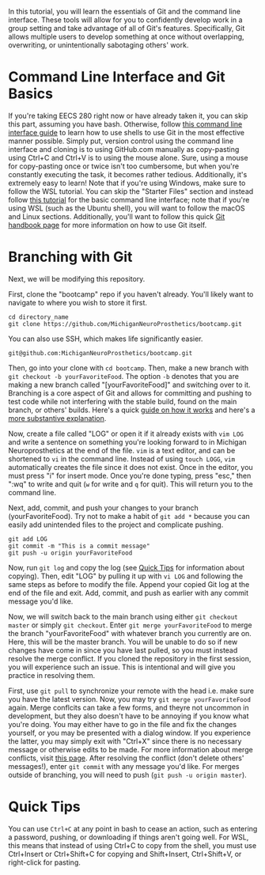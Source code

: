 In this tutorial, you will learn the essentials of Git and the command line interface. These tools will allow for you to confidently develop work in a group setting and take advantage of all of Git's features. Specifically, Git allows multiple users to develop something at once without overlapping, overwriting, or unintentionally sabotaging others' work.

# Command Line Interface and Git Basics
If you're taking EECS 280 right now or have already taken it, you can skip this part, assuming you have bash. Otherwise, follow [this command line interface guide](https://eecs280staff.github.io/p1-stats/setup.html#command-line-tools) to learn how to use shells to use Git in the most effective manner possible. Simply put, version control using the command line interface and cloning is to using GitHub.com manually as copy-pasting using Ctrl+C and Ctrl+V is to using the mouse alone. Sure, using a mouse for copy-pasting once or twice isn't too cumbersome, but when you're constantly executing the task, it becomes rather tedious. Additionally, it's extremely easy to learn! Note that if you're using Windows, make sure to follow the WSL tutorial. You can skip the "Starter Files" section and instead follow [this tutorial](https://tutorial.djangogirls.org/en/intro_to_command_line/) for the basic command line interface; note that if you're using WSL (such as the Ubuntu shell), you will want to follow the macOS and Linux sections. Additionally, you'll want to follow this quick [Git handbook page](https://guides.github.com/introduction/git-handbook/) for more information on how to use Git itself.

# Branching with Git
Next, we will be modifying this repository.

First, clone the "bootcamp" repo if you haven't already. You'll likely want to navigate to where you wish to store it first.
```
cd directory_name
git clone https://github.com/MichiganNeuroProsthetics/bootcamp.git
```
You can also use SSH, which makes life significantly easier.
```
git@github.com:MichiganNeuroProsthetics/bootcamp.git
```
Then, go into your clone with `cd bootcamp`. Then, make a new branch with `git checkout -b yourFavoriteFood`. The option `-b` denotes that you are making a new branch called "[yourFavoriteFood]" and switching over to it.
Branching is a core aspect of Git and allows for committing and pushing to test code while not interfering with the stable build, found on the main branch, or others' builds. Here's a quick [guide on how it works](https://www.atlassian.com/git/tutorials/using-branches) and here's a [more substantive explanation](https://git-scm.com/book/en/v2/Git-Branching-Basic-Branching-and-Merging).

Now, create a file called "LOG" or open it if it already exists with `vim LOG` and write a sentence on something you're looking forward to in Michigan Neuroprosthetics at the end of the file. `vim` is a text editor, and can be shortened to `vi` in the command line. Instead of using `touch LOGG`, `vim` automatically creates the file since it does not exist. Once in the editor, you must press "i" for insert mode. Once you're done typing, press "esc," then ":wq" to write and quit (`w` for write and `q` for quit). This will return you to the command line.

Next, add, commit, and push your changes to your branch (yourFavoriteFood). Try not to make a habit of `git add *` because you can easily add unintended files to the project and complicate pushing.
```
git add LOG
git commit -m "This is a commit message"
git push -u origin yourFavoriteFood
```

Now, run `git log` and copy the log (see [Quick Tips](https://github.com/MichiganNeuroProsthetics/bootcamp#quick-tips) for information about copying). Then, edit "LOG" by pulling it up with `vi LOG` and following the same steps as before to modify the file. Append your copied Git log at the end of the file and exit. Add, commit, and push as earlier with any commit message you'd like.

Now, we will switch back to the main branch using either `git checkout master` or simply `git checkout`. Enter `git merge yourFavoriteFood` to merge the branch "yourFavoriteFood" with whatever branch you currently are on. Here, this will be the master branch. You will be unable to do so if new changes have come in since you have last pulled, so you must instead resolve the merge conflict. If you cloned the repository in the first session, you will experience such an issue. This is intentional and will give you practice in resolving them. 

First, use `git pull` to synchronize your remote with the head i.e. make sure you have the latest version. Now, you may try `git merge yourFavoriteFood` again. Merge conflcits can take a few forms, and theyre not uncommon in development, but they also doesn't have to be annoying if you know what you're doing. You may either have to go in the file and fix the changes yourself, or you may be presented with a dialog window. If you experience the latter, you may simply exit with "Ctrl+X" since there is no necessary message or otherwise edits to be made. For more information about merge conflicts, visit [this page](https://www.atlassian.com/git/tutorials/using-branches/merge-conflicts). After resolving the conflict (don't delete others' messages!), enter `git commit` with any message you'd like. For merges outside of branching, you will need to push (`git push -u origin master`).

# Quick Tips
You can use `Ctrl+C` at any point in bash to cease an action, such as entering a password, pushing, or downloading if things aren't going well.
For WSL, this means that instead of using Ctrl+C to copy from the shell, you must use Ctrl+Insert or Ctrl+Shift+C for copying and Shift+Insert, Ctrl+Shift+V, or right-click for pasting.
